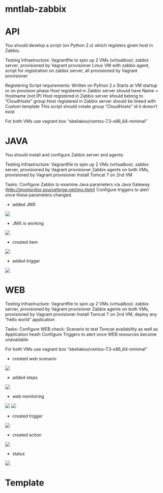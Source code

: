 # mntlab-zabbix

# API
You should develop a script (on Python 2.x) which registers given host in Zabbix.

Testing Infrastructure:
Vagrantfile to spin up 2 VMs (virtualbox):
zabbix server, provisioned by Vagrant provisioner
Linux VM with zabbix agent, script for registration on zabbix server, all provisioned by Vagrant provisioner

Registering Script requirements:
Written on Python 2.x
Starts at VM startup or on provision phase
Host registered in Zabbix server should have Name = Hostname (not IP)
Host registered in Zabbix server should belong to ”CloudHosts” group
Host registered in Zabbix server should be linked with Custom template
This script should create group “CloudHosts” id it doesn’t exist

For both VMs use vagrant box “sbeliakou/centos-7.3-x86_64-minimal”


# JAVA
You should install and configure Zabbix server and agents.

Testing Infrastructure:
Vagrantfile to spin up 2 VMs (virtualbox):
zabbix server, provisioned by Vagrant provisioner
Zabbix agents on both VMs, provisioned by Vagrant provisioner
Install Tomcat 7 on 2nd VM

Tasks:
Configure Zabbix to examine Java parameters via Java Gateway (http://jmxmonitor.sourceforge.net/jmx.html)
Configure triggers to alert once these parameters changed.

- added JMX
<img src="report/jmx1.png">

- JMX is working
<img src="report/jmx2.png">

- created item
<img src="report/jmx3.png">

- added trigger
<img src="report/jmx4.png">


# WEB
Testing Infrastructure:
Vagrantfile to spin up 2 VMs (virtualbox):
zabbix server, provisioned by Vagrant provisioner
Zabbix agents on both VMs, provisioned by Vagrant provisioner
Install Tomcat 7 on 2nd VM, deploy any “hello world” application

Tasks:
Configure WEB check:
Scenario to test Tomcat availability as well as Application heath
Configure Triggers to alert once WEB resources become unavailable

For both VMs use vagrant box “sbeliakou/centos-7.3-x86_64-minimal”

- created web scenario
<img src="report/web1.png">

- added steps
<img src="report/web2.png">

- web monitoring
<img src="report/web3.png">
<img src="report/web4.png">

- created trigger
<img src="report/web5.png">

- created action
<img src="report/web6.png">

- status
<img src="report/web7.png">

# Template

